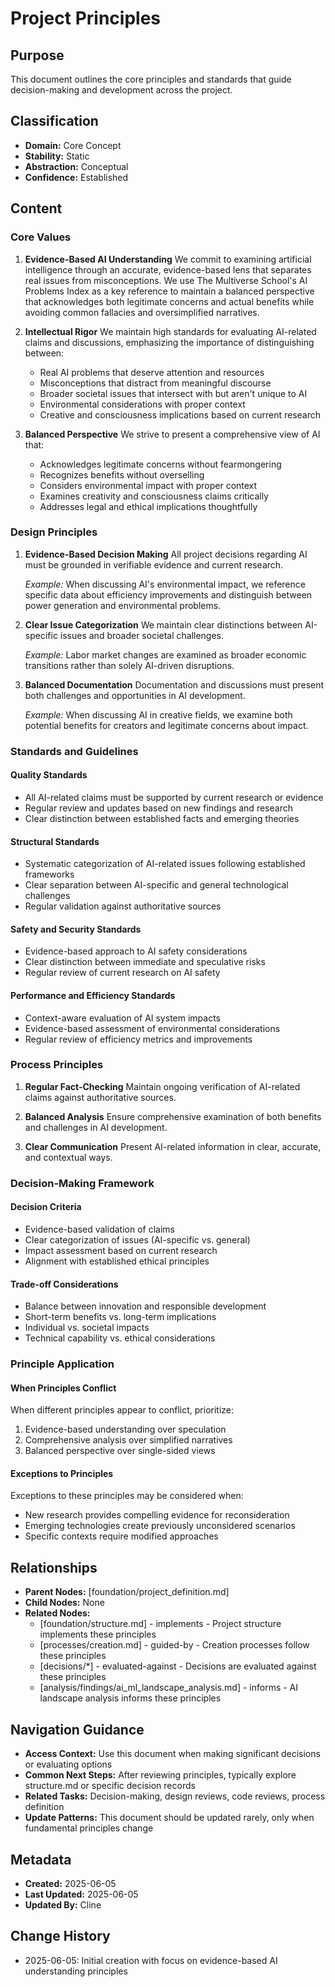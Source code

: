 # Project Principles

## Purpose
This document outlines the core principles and standards that guide decision-making and development across the project.

## Classification
- **Domain:** Core Concept
- **Stability:** Static
- **Abstraction:** Conceptual
- **Confidence:** Established

## Content

### Core Values

1. **Evidence-Based AI Understanding**
   We commit to examining artificial intelligence through an accurate, evidence-based lens that separates real issues from misconceptions. We use The Multiverse School's AI Problems Index as a key reference to maintain a balanced perspective that acknowledges both legitimate concerns and actual benefits while avoiding common fallacies and oversimplified narratives.

2. **Intellectual Rigor**
   We maintain high standards for evaluating AI-related claims and discussions, emphasizing the importance of distinguishing between:
   - Real AI problems that deserve attention and resources
   - Misconceptions that distract from meaningful discourse
   - Broader societal issues that intersect with but aren't unique to AI
   - Environmental considerations with proper context
   - Creative and consciousness implications based on current research

3. **Balanced Perspective**
   We strive to present a comprehensive view of AI that:
   - Acknowledges legitimate concerns without fearmongering
   - Recognizes benefits without overselling
   - Considers environmental impact with proper context
   - Examines creativity and consciousness claims critically
   - Addresses legal and ethical implications thoughtfully

### Design Principles

1. **Evidence-Based Decision Making**
   All project decisions regarding AI must be grounded in verifiable evidence and current research.
   
   *Example:* When discussing AI's environmental impact, we reference specific data about efficiency improvements and distinguish between power generation and environmental problems.

2. **Clear Issue Categorization**
   We maintain clear distinctions between AI-specific issues and broader societal challenges.
   
   *Example:* Labor market changes are examined as broader economic transitions rather than solely AI-driven disruptions.

3. **Balanced Documentation**
   Documentation and discussions must present both challenges and opportunities in AI development.
   
   *Example:* When discussing AI in creative fields, we examine both potential benefits for creators and legitimate concerns about impact.

### Standards and Guidelines

#### Quality Standards

- All AI-related claims must be supported by current research or evidence
- Regular review and updates based on new findings and research
- Clear distinction between established facts and emerging theories

#### Structural Standards

- Systematic categorization of AI-related issues following established frameworks
- Clear separation between AI-specific and general technological challenges
- Regular validation against authoritative sources

#### Safety and Security Standards

- Evidence-based approach to AI safety considerations
- Clear distinction between immediate and speculative risks
- Regular review of current research on AI safety

#### Performance and Efficiency Standards

- Context-aware evaluation of AI system impacts
- Evidence-based assessment of environmental considerations
- Regular review of efficiency metrics and improvements

### Process Principles

1. **Regular Fact-Checking**
   Maintain ongoing verification of AI-related claims against authoritative sources.

2. **Balanced Analysis**
   Ensure comprehensive examination of both benefits and challenges in AI development.

3. **Clear Communication**
   Present AI-related information in clear, accurate, and contextual ways.

### Decision-Making Framework

#### Decision Criteria

- Evidence-based validation of claims
- Clear categorization of issues (AI-specific vs. general)
- Impact assessment based on current research
- Alignment with established ethical principles

#### Trade-off Considerations

- Balance between innovation and responsible development
- Short-term benefits vs. long-term implications
- Individual vs. societal impacts
- Technical capability vs. ethical considerations

### Principle Application

#### When Principles Conflict

When different principles appear to conflict, prioritize:
1. Evidence-based understanding over speculation
2. Comprehensive analysis over simplified narratives
3. Balanced perspective over single-sided views

#### Exceptions to Principles

Exceptions to these principles may be considered when:
- New research provides compelling evidence for reconsideration
- Emerging technologies create previously unconsidered scenarios
- Specific contexts require modified approaches

## Relationships
- **Parent Nodes:** [foundation/project_definition.md]
- **Child Nodes:** None
- **Related Nodes:** 
  - [foundation/structure.md] - implements - Project structure implements these principles
  - [processes/creation.md] - guided-by - Creation processes follow these principles
  - [decisions/*] - evaluated-against - Decisions are evaluated against these principles
  - [analysis/findings/ai_ml_landscape_analysis.md] - informs - AI landscape analysis informs these principles

## Navigation Guidance
- **Access Context:** Use this document when making significant decisions or evaluating options
- **Common Next Steps:** After reviewing principles, typically explore structure.md or specific decision records
- **Related Tasks:** Decision-making, design reviews, code reviews, process definition
- **Update Patterns:** This document should be updated rarely, only when fundamental principles change

## Metadata
- **Created:** 2025-06-05
- **Last Updated:** 2025-06-05
- **Updated By:** Cline

## Change History
- 2025-06-05: Initial creation with focus on evidence-based AI understanding principles
